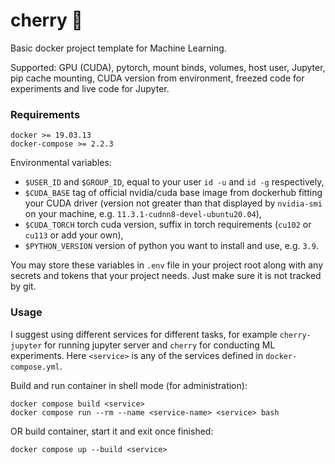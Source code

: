 # cherry 🍒
Basic docker project template for Machine Learning.

Supported: GPU (CUDA), pytorch, mount binds, volumes, host user, Jupyter, pip cache mounting,
CUDA version from environment, freezed code for experiments and live code for Jupyter.

### Requirements
```
docker >= 19.03.13
docker-compose >= 2.2.3
```

Environmental variables:
* `$USER_ID` and `$GROUP_ID`, equal to your user `id -u` and `id -g` respectively,
* `$CUDA_BASE` tag of official nvidia/cuda base image from dockerhub fitting your CUDA driver (version not greater
than that displayed by `nvidia-smi` on your machine, e.g. `11.3.1-cudnn8-devel-ubuntu20.04`),
* `$CUDA_TORCH` torch cuda version, suffix in torch requirements (`cu102` or `cu113` or add your own),
* `$PYTHON_VERSION` version of python you want to install and use, e.g. `3.9`.

You may store these variables in `.env` file in your project root along with any secrets and tokens
that your project needs. Just make sure it is not tracked by git.

### Usage
I suggest using different services for different tasks, for example `cherry-jupyter` for running jupyter server
and `cherry` for conducting ML experiments. Here `<service>` is any of the services  defined in `docker-compose.yml`.

Build and run container in shell mode (for administration):
```
docker compose build <service>
docker compose run --rm --name <service-name> <service> bash
```
OR build container, start it and exit once finished:
```
docker compose up --build <service>
```
